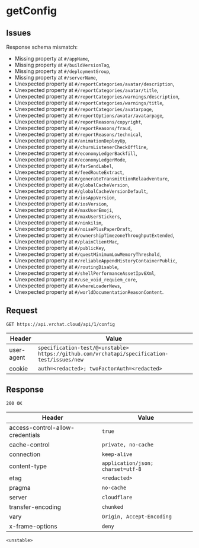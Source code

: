 # getConfig

## Issues
Response schema mismatch:
* Missing property at ``#/appName``,
* Missing property at ``#/buildVersionTag``,
* Missing property at ``#/deploymentGroup``,
* Missing property at ``#/serverName``,
* Unexpected property at ``#/reportCategories/avatar/description``,
* Unexpected property at ``#/reportCategories/avatar/title``,
* Unexpected property at ``#/reportCategories/warnings/description``,
* Unexpected property at ``#/reportCategories/warnings/title``,
* Unexpected property at ``#/reportCategories/avatarpage``,
* Unexpected property at ``#/reportOptions/avatar/avatarpage``,
* Unexpected property at ``#/reportReasons/copyright``,
* Unexpected property at ``#/reportReasons/fraud``,
* Unexpected property at ``#/reportReasons/technical``,
* Unexpected property at ``#/animationDeployUp``,
* Unexpected property at ``#/churnListenerCheckOffline``,
* Unexpected property at ``#/economyLedgerBackfill``,
* Unexpected property at ``#/economyLedgerMode``,
* Unexpected property at ``#/farSendLabel``,
* Unexpected property at ``#/feedRouteExtract``,
* Unexpected property at ``#/generateTransmittionRelaadventure``,
* Unexpected property at ``#/globalCacheVersion``,
* Unexpected property at ``#/globalCacheVersionDefault``,
* Unexpected property at ``#/iosAppVersion``,
* Unexpected property at ``#/iosVersion``,
* Unexpected property at ``#/maxUserEmoji``,
* Unexpected property at ``#/maxUserStickers``,
* Unexpected property at ``#/ninkilim``,
* Unexpected property at ``#/noisePlusPaperDraft``,
* Unexpected property at ``#/ownershipTimezoneThroughputExtended``,
* Unexpected property at ``#/plainClientMac``,
* Unexpected property at ``#/publicKey``,
* Unexpected property at ``#/questMinimumLowMemoryThreshold``,
* Unexpected property at ``#/reliableAppendHistoryContainerPublic``,
* Unexpected property at ``#/routingDisable``,
* Unexpected property at ``#/shellPerformanceAssetIpv6Xml``,
* Unexpected property at ``#/use_void_requiem_core``,
* Unexpected property at ``#/whereLoaderNews``,
* Unexpected property at ``#/worldDocumentationReasonContent``.
## Request
`GET https://api.vrchat.cloud/api/1/config`

| Header | Value |
| ------ | ----- |
| user-agent | `specification-test/@<unstable> https://github.com/vrchatapi/specification-test/issues/new` |
| cookie | `auth=<redacted>; twoFactorAuth=<redacted>` |


## Response
`200 OK`

| Header | Value |
| ------ | ----- |
| access-control-allow-credentials | `true` |
| cache-control | `private, no-cache` |
| connection | `keep-alive` |
| content-type | `application/json; charset=utf-8` |
| etag | `<redacted>` |
| pragma | `no-cache` |
| server | `cloudflare` |
| transfer-encoding | `chunked` |
| vary | `Origin, Accept-Encoding` |
| x-frame-options | `deny` |

```jsonc
<unstable>
```
